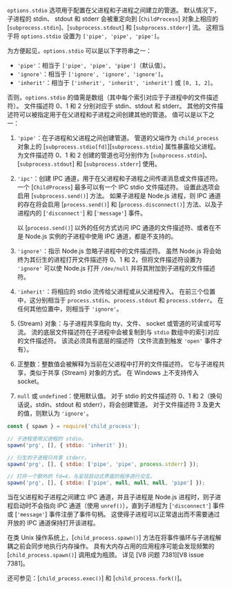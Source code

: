<!-- YAML
added: v0.7.10
changes:
  - version: v3.3.1
    pr-url: https://github.com/nodejs/node/pull/2727
    description: 值 `0` 可被接受作为文件描述符
-->

`options.stdio` 选项用于配置在父进程和子进程之间建立的管道。
默认情况下，子进程的 stdin、 stdout 和 stderr 会被重定向到 [`ChildProcess`] 对象上相应的 [`subprocess.stdin`]、[`subprocess.stdout`] 和 [`subprocess.stderr`] 流。
这相当于将 `options.stdio` 设置为 `['pipe', 'pipe', 'pipe']`。

为方便起见，`options.stdio` 可以是以下字符串之一：

* `'pipe'`：相当于 `['pipe', 'pipe', 'pipe']`（默认值）。
* `'ignore'`：相当于 `['ignore', 'ignore', 'ignore']`。
* `'inherit'`：相当于 `['inherit', 'inherit', 'inherit']` 或 `[0, 1, 2]`。

否则，`options.stdio` 的值需是数组（其中每个索引对应于子进程中的文件描述符）。 
文件描述符 0、1 和 2 分别对应于 stdin、stdout 和 stderr。
其他的文件描述符可以被指定用于在父进程和子进程之间创建其他的管道。
值可以是以下之一：

1. `'pipe'`：在子进程和父进程之间创建管道。
    管道的父端作为 `child_process` 对象上的 [`subprocess.stdio[fd]`][`subprocess.stdio`] 属性暴露给父进程。
    为文件描述符 0、1 和 2 创建的管道也可分别作为 [`subprocess.stdin`]、[`subprocess.stdout`] 和 [`subprocess.stderr`] 使用。
2. `'ipc'`：创建 IPC 通道，用于在父进程和子进程之间传递消息或文件描述符。 
    一个 [`ChildProcess`] 最多可以有一个 IPC stdio 文件描述符。
    设置此选项会启用 [`subprocess.send()`] 方法。
    如果子进程是 Node.js 进程，则 IPC 通道的存在将会启用 [`process.send()`] 和 [`process.disconnect()`] 方法、以及子进程内的 [`'disconnect'`] 和 [`'message'`] 事件。

    以 [`process.send()`] 以外的任何方式访问 IPC 通道的文件描述符、或者在不是 Node.js 实例的子进程中使用 IPC 通道，都是不支持的。
3. `'ignore'`：指示 Node.js 忽略子进程中的文件描述符。
    虽然 Node.js 将会始终为其衍生的进程打开文件描述符 0、1 和 2，但将文件描述符设置为 `'ignore'` 可以使 Node.js 打开 `/dev/null` 并将其附加到子进程的文件描述符。
4. `'inherit'`：将相应的 stdio 流传给父进程或从父进程传入。
    在前三个位置中，这分别相当于 `process.stdin`、`process.stdout` 和 `process.stderr`。
    在任何其他位置中，则相当于 `'ignore'`。
5. {Stream} 对象：与子进程共享指向 tty、文件、 socket 或管道的可读或可写流。
    流的底层文件描述符在子进程中会被复制到与 `stdio` 数组中的索引对应的文件描述符。
    该流必须具有底层的描述符（文件流直到触发 `'open'` 事件才有）。
6. 正整数：整数值会被解释为当前在父进程中打开的文件描述符。
    它与子进程共享，类似于共享 {Stream} 对象的方式。
    在 Windows 上不支持传入 socket。
7. `null` 或 `undefined`：使用默认值。
    对于 stdio 的文件描述符 0、1 和 2（换句话说，stdin、stdout 和 stderr），将会创建管道。
    对于文件描述符 3 及更大的值，则默认为 `'ignore'`。

```js
const { spawn } = require('child_process');

// 子进程使用父进程的 stdio。
spawn('prg', [], { stdio: 'inherit' });

// 衍生的子进程只共享 stderr。
spawn('prg', [], { stdio: ['pipe', 'pipe', process.stderr] });

// 打开一个额外的 fd=4，与呈现启动式界面的程序进行交互。
spawn('prg', [], { stdio: ['pipe', null, null, null, 'pipe'] });
```

当在父进程和子进程之间建立 IPC 通道，并且子进程是 Node.js 进程时，则子进程启动时不会指向 IPC 通道（使用 `unref()`），直到子进程为 [`'disconnect'`] 事件或 [`'message'`] 事件注册了事件句柄。
这使得子进程可以正常退出而不需要通过开放的 IPC 通道保持打开该进程。

在类 Unix 操作系统上，[`child_process.spawn()`] 方法在将事件循环与子进程解耦之前会同步地执行内存操作。
具有大内存占用的应用程序可能会发现频繁的 [`child_process.spawn()`] 调用成为瓶颈。
详见 [V8 问题 7381][V8 issue 7381]。

还可参见：[`child_process.exec()`] 和 [`child_process.fork()`]。

